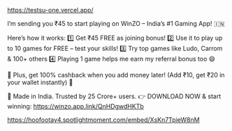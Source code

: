 https://testsu-one.vercel.app/


I’m sending you ₹45 to start playing on WinZO – India’s #1 Gaming App! 🇮🇳 

Here’s how it works:
1️⃣ Get ₹45 FREE as joining bonus!
2️⃣ Use it to play up to 10 games for FREE – test your skills!
3️⃣ Try top games like Ludo, Carrom & 100+ others
4️⃣ Playing 1 game helps me earn my referral bonus too 😄

🎁 Plus, get 100% cashback when you add money later!
(Add ₹10, get ₹20 in your wallet instantly) 🥳

🚀 Made in India. Trusted by 25 Crore+ users.
👉 DOWNLOAD NOW & start winning: https://winzo.app.link/QnHDgwdHKTb

https://hoofootay4.spotlightmoment.com/embed/XsKn7TpieW8nM
